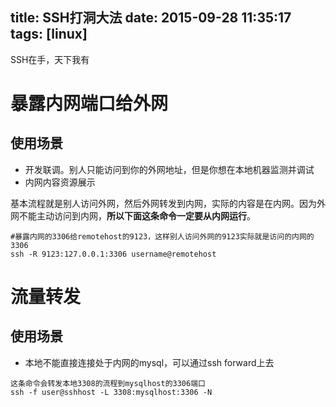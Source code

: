 title: SSH打洞大法
date: 2015-09-28 11:35:17
tags: [linux]
---

SSH在手，天下我有
<!--more-->



# 暴露内网端口给外网
## 使用场景
* 开发联调。别人只能访问到你的外网地址，但是你想在本地机器监测并调试
* 内网内容资源展示

基本流程就是别人访问外网，然后外网转发到内网，实际的内容是在内网。因为外网不能主动访问到内网，**所以下面这条命令一定要从内网运行**。
```
#暴露内网的3306给remotehost的9123，这样别人访问外网的9123实际就是访问的内网的3306
ssh -R 9123:127.0.0.1:3306 username@remotehost
```

# 流量转发
## 使用场景
* 本地不能直接连接处于内网的mysql，可以通过ssh forward上去

```
这条命令会转发本地3308的流程到mysqlhost的3306端口
ssh -f user@sshhost -L 3308:mysqlhost:3306 -N
```
